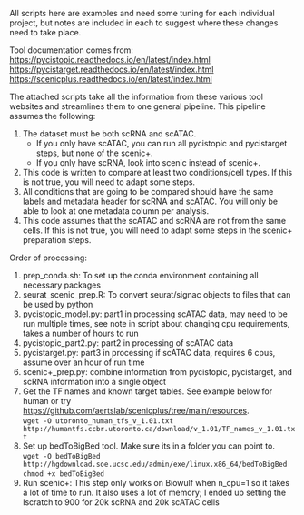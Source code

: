 All scripts here are examples and need some tuning for each individual project, but notes are included in each to suggest where these changes need to take place.


Tool documentation comes from:  
https://pycistopic.readthedocs.io/en/latest/index.html  
https://pycistarget.readthedocs.io/en/latest/index.html  
https://scenicplus.readthedocs.io/en/latest/index.html


The attached scripts take all the information from these various tool websites and streamlines them to one general pipeline.
This pipeline assumes the following:  
1. The dataset must be both scRNA and scATAC.  
    - If you only have scATAC, you can run all pycistopic and pycistarget steps, but none of the scenic+.  
    - If you only have scRNA, look into scenic instead of scenic+.  
2. This code is written to compare at least two conditions/cell types. If this is not true, you will need to adapt some steps.  
3. All conditions that are going to be compared should have the same labels and metadata header for scRNA and scATAC. You will only be able to look at one metadata column per analysis.  
4. This code assumes that the scATAC and scRNA are not from the same cells. If this is not true, you will need to adapt some steps in the scenic+ preparation steps.  


Order of processing:  
1. prep_conda.sh: To set up the conda environment containing all necessary packages  
2. seurat_scenic_prep.R: To convert seurat/signac objects to files that can be used by python  
3. pycistopic_model.py: part1 in processing scATAC data, may need to be run multiple times, see note in script about changing cpu requirements, takes a number of hours to run
4. pycistopic_part2.py: part2 in processing of scATAC data
5. pycistarget.py: part3 in processing if scATAC data, requires 6 cpus, assume over an hour of run time
6. scenic+_prep.py: combine information from pycistopic, pycistarget, and scRNA information into a single object  
7. Get the TF names and known target tables. See example below for human or try https://github.com/aertslab/scenicplus/tree/main/resources.  
`wget -O utoronto_human_tfs_v_1.01.txt  http://humantfs.ccbr.utoronto.ca/download/v_1.01/TF_names_v_1.01.txt`  
8. Set up bedToBigBed tool. Make sure its in a folder you can point to.  
`wget -O bedToBigBed http://hgdownload.soe.ucsc.edu/admin/exe/linux.x86_64/bedToBigBed`  
`chmod +x bedToBigBed`  
9. Run scenic+: This step only works on Biowulf when n_cpu=1 so it takes a lot of time to run. It also uses a lot of memory; I ended up setting the lscratch to 900 for 20k scRNA and 20k scATAC cells
